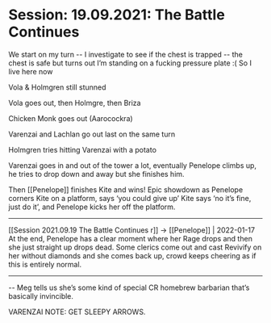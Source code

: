     

# Session: 19.09.2021: The Battle Continues

We start on my turn -- I investigate to see if the chest is trapped -- the chest is safe but turns out I’m standing on a fucking pressure plate :( So I live here now

  

Vola & Holmgren still stunned

  

  

Vola goes out, then Holmgre, then Briza

Chicken Monk goes out (Aarocockra)

  

Varenzai and Lachlan go out last on the same turn

Holmgren tries hitting Varenzai with a potato

Varenzai goes in and out of the tower a lot, eventually Penelope climbs up, he tries to drop down and away but she finishes him.

  

Then [[Penelope]] finishes Kite and wins! Epic showdown as Penelope corners Kite on a platform, says ‘you could give up’ Kite says ‘no it’s fine, just do it’, and Penelope kicks her off the platform.

  

---

[[Session 2021.09.19 The Battle Continues r]] -> [[Penelope]] | 2022-01-17
At the end, Penelope has a clear moment where her Rage drops and then she just straight up drops dead. Some clerics come out and cast Revivify on her without diamonds and she comes back up, crowd keeps cheering as if this is entirely normal.

---


-- Meg tells us she’s some kind of special CR homebrew barbarian that’s basically invincible.

  

VARENZAI NOTE: GET SLEEPY ARROWS.
